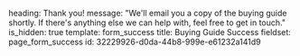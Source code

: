 heading: Thank you!
message: "We'll email you a copy of the buying guide shortly. If there's anything else we can help with, feel free to get in touch."
is_hidden: true
template: form_success
title: Buying Guide Success
fieldset: page_form_success
id: 32229926-d0da-44b8-999e-e61232a141d9
